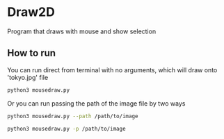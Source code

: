 # Draw2D

Program that draws with mouse and show selection

## How to run
You can run direct from terminal with no arguments, which will draw
onto 'tokyo.jpg' file
```bash
python3 mousedraw.py
```

Or you can run passing the path of the image file by two ways
```bash
python3 mousedraw.py --path /path/to/image
```

```bash
python3 mousedraw.py -p /path/to/image
```